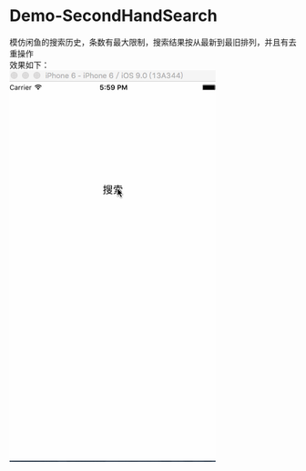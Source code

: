 # Demo-SecondHandSearch
模仿闲鱼的搜索历史，条数有最大限制，搜索结果按从最新到最旧排列，并且有去重操作
<br/>效果如下：
<br/>
![image](https://github.com/Apologize327/Demo-SecondHandSearch/blob/master/demo-searchResult.gif)
